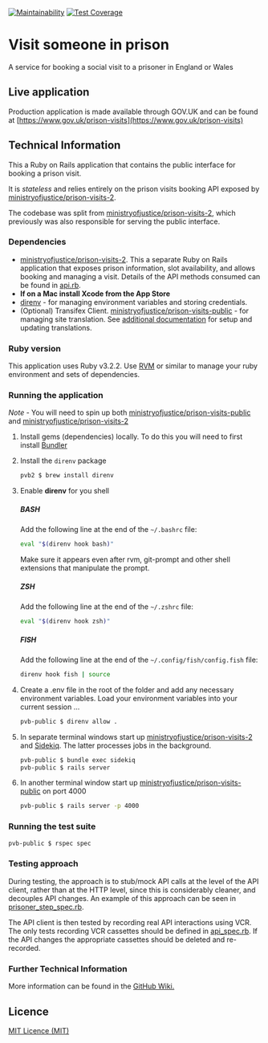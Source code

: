 [![Maintainability](https://api.codeclimate.com/v1/badges/030196c789926bb3382f/maintainability)](https://codeclimate.com/github/ministryofjustice/prison-visits-public/maintainability)
[![Test Coverage](https://api.codeclimate.com/v1/badges/030196c789926bb3382f/test_coverage)](https://codeclimate.com/github/ministryofjustice/prison-visits-public/test_coverage)

# Visit someone in prison

A service for booking a social visit to a prisoner in England or Wales


## Live application

Production application is made available through GOV.UK and can be found at [https://www.gov.uk/prison-visits](https://www.gov.uk/prison-visits)


## Technical Information

This a Ruby on Rails application that contains the public interface for booking a prison visit.

It is *stateless* and relies entirely on the prison visits booking API exposed by [ministryofjustice/prison-visits-2](https://github.com/ministryofjustice/prison-visits-2).

The codebase was split from [ministryofjustice/prison-visits-2](https://github.com/ministryofjustice/prison-visits-2), which previously was also responsible for serving the public interface.


### Dependencies

- [ministryofjustice/prison-visits-2](https://github.com/ministryofjustice/prison-visits-2). This a separate Ruby on Rails application that exposes prison information, slot availability, and allows booking and managing a visit. Details of the API methods consumed can be found in [api.rb](app/services/prison_visits/api.rb).
- **If on a Mac install Xcode from the App Store**
- [direnv](https://direnv.net/) - for managing environment variables and storing credentials.
- (Optional) Transifex Client. [ministryofjustice/prison-visits-public](https://github.com/ministryofjustice/prison-visits-public) - for managing site translation. See [additional documentation](docs/welsh_translation.md) for setup and updating translations.     


### Ruby version

This application uses Ruby v3.2.2. Use [RVM](https://rvm.io/) or similar to manage your ruby environment and sets of dependencies.

### Running the application

*Note* - You will need to spin up both [ministryofjustice/prison-visits-public](https://github.com/ministryofjustice/prison-visits-public) and [ministryofjustice/prison-visits-2](https://github.com/ministryofjustice/prison-visits-2)

1. Install gems (dependencies) locally. To do this you will need to first install [Bundler](http://bundler.io/)

2. Install the `direnv` package
    ```sh
    pvb2 $ brew install direnv
    ```

3. Enable **direnv** for you shell

    ##### BASH
    Add the following line at the end of the `~/.bashrc` file:

    ```sh
    eval "$(direnv hook bash)"
    ```
    Make sure it appears even after rvm, git-prompt and other shell extensions that manipulate the prompt.

    ##### ZSH
    Add the following line at the end of the `~/.zshrc` file:

    ```sh
    eval "$(direnv hook zsh)"
    ```
    ##### FISH

    Add the following line at the end of the `~/.config/fish/config.fish` file:

    ```sh
    direnv hook fish | source
    ```

4. Create a .env file in the root of the folder and add any necessary environment variables. Load your environment variables into your current session ...
    ```sh
    pvb-public $ direnv allow .
    ```

7. In separate terminal windows start up [ministryofjustice/prison-visits-2](https://github.com/ministryofjustice/prison-visits-2) and [Sidekiq](https://sidekiq.org/). The latter processes jobs in the background.

    ```sh
    pvb-public $ bundle exec sidekiq
    pvb-public $ rails server
    ```
8. In another terminal window start up [ministryofjustice/prison-visits-public](https://github.com/ministryofjustice/prison-visits-public) on port 4000

    ```sh
    pvb-public $ rails server -p 4000
    ```

### Running the test suite

```sh
pvb-public $ rspec spec
```    

### Testing approach

During testing, the approach is to stub/mock API calls at the level of the API client, rather than at the HTTP level, since this is considerably cleaner, and decouples API changes. An example of this approach can be seen in [prisoner_step_spec.rb](spec/models/prisoner_step_spec.rb).

The API client is then tested by recording real API interactions using VCR. The only tests recording VCR cassettes should be defined in [api_spec.rb](spec/services/prison_visits/api_spec.rb). If the API changes the appropriate cassettes should be deleted and re-recorded.


### Further Technical Information

More information can be found in the [GitHub Wiki.](https://github.com/ministryofjustice/prison-visits-public/wiki)


## Licence
[MIT Licence (MIT)](LICENCE)


